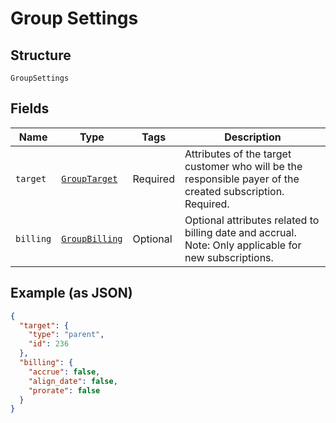 
# Group Settings

## Structure

`GroupSettings`

## Fields

| Name | Type | Tags | Description |
|  --- | --- | --- | --- |
| `target` | [`GroupTarget`](../../doc/models/group-target.md) | Required | Attributes of the target customer who will be the responsible payer of the created subscription. Required. |
| `billing` | [`GroupBilling`](../../doc/models/group-billing.md) | Optional | Optional attributes related to billing date and accrual. Note: Only applicable for new subscriptions. |

## Example (as JSON)

```json
{
  "target": {
    "type": "parent",
    "id": 236
  },
  "billing": {
    "accrue": false,
    "align_date": false,
    "prorate": false
  }
}
```

